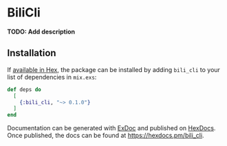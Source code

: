 # BiliCli

**TODO: Add description**

## Installation

If [available in Hex](https://hex.pm/docs/publish), the package can be installed
by adding `bili_cli` to your list of dependencies in `mix.exs`:

```elixir
def deps do
  [
    {:bili_cli, "~> 0.1.0"}
  ]
end
```

Documentation can be generated with [ExDoc](https://github.com/elixir-lang/ex_doc)
and published on [HexDocs](https://hexdocs.pm). Once published, the docs can
be found at <https://hexdocs.pm/bili_cli>.

